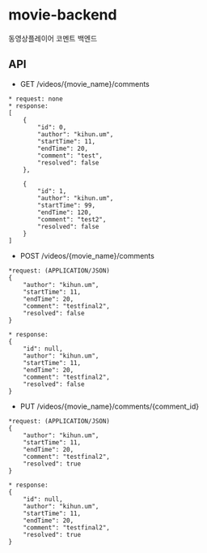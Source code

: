 # movie-backend
동영상플레이어 코멘트 백엔드

## API
* GET /videos/{movie_name}/comments
```
* request: none
* response: 
[
    {
        "id": 0,
        "author": "kihun.um",
        "startTime": 11,
        "endTime": 20,
        "comment": "test",
        "resolved": false
    },
    
    {
        "id": 1,
        "author": "kihun.um",
        "startTime": 99,
        "endTime": 120,
        "comment": "test2",
        "resolved": false
    }
]
```

* POST /videos/{movie_name}/comments
```
*request: (APPLICATION/JSON)
{
    "author": "kihun.um",
    "startTime": 11,
    "endTime": 20,
    "comment": "testfinal2",
    "resolved": false
}

* response: 
{
    "id": null,
    "author": "kihun.um",
    "startTime": 11,
    "endTime": 20,
    "comment": "testfinal2",
    "resolved": false
}
```

* PUT /videos/{movie_name}/comments/{comment_id}

```
*request: (APPLICATION/JSON)
{
    "author": "kihun.um",
    "startTime": 11,
    "endTime": 20,
    "comment": "testfinal2",
    "resolved": true
}

* response: 
{
    "id": null,
    "author": "kihun.um",
    "startTime": 11,
    "endTime": 20,
    "comment": "testfinal2",
    "resolved": true
}
```
